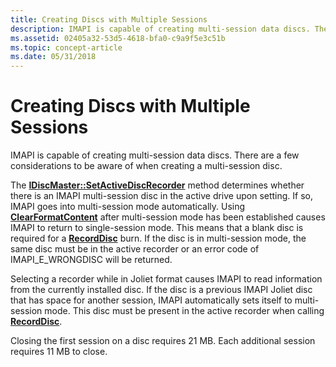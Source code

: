```yaml
---
title: Creating Discs with Multiple Sessions
description: IMAPI is capable of creating multi-session data discs. There are a few considerations to be aware of when creating a multi-session disc.
ms.assetid: 02405a32-53d5-4618-bfa0-c9a9f5e3c51b
ms.topic: concept-article
ms.date: 05/31/2018
---
```


# Creating Discs with Multiple Sessions

IMAPI is capable of creating multi-session data discs. There are a few considerations to be aware of when creating a multi-session disc.

The [**IDiscMaster::SetActiveDiscRecorder**](/windows/desktop/api/Imapi/nf-imapi-idiscmaster-setactivediscrecorder) method determines whether there is an IMAPI multi-session disc in the active drive upon setting. If so, IMAPI goes into multi-session mode automatically. Using [**ClearFormatContent**](/windows/desktop/api/Imapi/nf-imapi-idiscmaster-clearformatcontent) after multi-session mode has been established causes IMAPI to return to single-session mode. This means that a blank disc is required for a [**RecordDisc**](/windows/desktop/api/Imapi/nf-imapi-idiscmaster-recorddisc) burn. If the disc is in multi-session mode, the same disc must be in the active recorder or an error code of IMAPI\_E\_WRONGDISC will be returned.

Selecting a recorder while in Joliet format causes IMAPI to read information from the currently installed disc. If the disc is a previous IMAPI Joliet disc that has space for another session, IMAPI automatically sets itself to multi-session mode. This disc must be present in the active recorder when calling [**RecordDisc**](/windows/desktop/api/Imapi/nf-imapi-idiscmaster-recorddisc).

Closing the first session on a disc requires 21 MB. Each additional session requires 11 MB to close.

 

 




